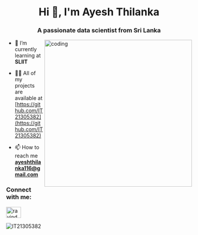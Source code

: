 
<h1 align="center">Hi 👋, I'm Ayesh Thilanka</h1>
<h3 align="center">A passionate data scientist from Sri Lanka</h3>
<img align="right" alt="coding" width="400" src="https://cdn.dribbble.com/users/2131993/screenshots/4948736/thoughtworks-gif_dribbble.gif">

- 🌱 I’m currently learning at **SLIIT**

- 👨‍💻 All of my projects are available at [https://github.com/IT21305382](https://github.com/IT21305382)

- 📫 How to reach me **ayeshthilanka116@gmail.com**

<h3 align="left">Connect with me:</h3>
<p align="left">
<a href="https://linkedin.com/in/ayesh-thilanka" target="blank"><img align="center" src="https://raw.githubusercontent.com/rahuldkjain/github-profile-readme-generator/master/src/images/icons/Social/linked-in-alt.svg" alt="ravindu-dilusha" height="30" width="40" /></a>
</p>

<p><img align="left" src="https://github-readme-stats.vercel.app/api/top-langs?username=IT21305382&show_icons=true&locale=en&layout=compact" alt="IT21305382" /></p>


